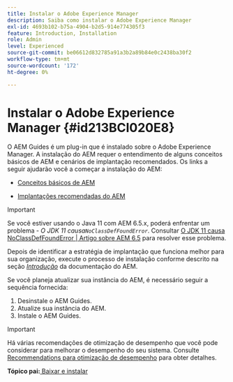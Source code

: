 ```yaml
---
title: Instalar o Adobe Experience Manager
description: Saiba como instalar o Adobe Experience Manager
exl-id: 4693b102-b75a-4904-b2d5-914e774305f3
feature: Introduction, Installation
role: Admin
level: Experienced
source-git-commit: be06612d832785a91a3b2a89b84e0c2438ba30f2
workflow-type: tm+mt
source-wordcount: '172'
ht-degree: 0%

---
```


# Instalar o Adobe Experience Manager {#id213BCI020E8}

O AEM Guides é um plug-in que é instalado sobre o Adobe Experience Manager. A instalação do AEM requer o entendimento de alguns conceitos básicos de AEM e cenários de implantação recomendados. Os links a seguir ajudarão você a começar a instalação do AEM:

- [Conceitos básicos de AEM](https://helpx.adobe.com/experience-manager/6-5/sites/deploying/using/deploy.html#BasicConcepts)

- [Implantações recomendadas do AEM](https://helpx.adobe.com/experience-manager/6-5/sites/deploying/using/recommended-deploys.html)


>[!IMPORTANT]
>
> Se você estiver usando o Java 11 com AEM 6.5.x, poderá enfrentar um problema - *O JDK 11 causa`NoClassDefFoundError`*. Consultar [O JDK 11 causa NoClassDefFoundError \| Artigo sobre AEM 6.5](https://helpx.adobe.com/experience-manager/kb/jdk-11-causes-noclassdeffounderror---aem-6-5.html) para resolver esse problema.

Depois de identificar a estratégia de implantação que funciona melhor para sua organização, execute o processo de instalação conforme descrito na seção *[Introdução](https://helpx.adobe.com/experience-manager/6-5/sites/deploying/using/deploy.html#GettingStarted)* da documentação do AEM.

Se você planeja atualizar sua instância do AEM, é necessário seguir a sequência fornecida:

1. Desinstale o AEM Guides.
1. Atualize sua instância do AEM.
1. Instale o AEM Guides.

>[!IMPORTANT]
>
> Há várias recomendações de otimização de desempenho que você pode considerar para melhorar o desempenho do seu sistema. Consulte [Recommendations para otimização de desempenho](download-install-recommend-perf-optimiz.md#) para obter detalhes.

**Tópico pai:**[ Baixar e instalar](download-install.md)
